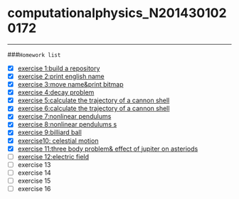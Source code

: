 # computationalphysics_N2014301020172
------
###`Homework list`

- [x] [exercise 1:build a repository](https://github.com/LuxAsteria/computationalphysics_N2014301020172)
- [x] [exercise 2:print english name](https://github.com/LuxAsteria/exercise-1)
- [x] [exercise 3:move name&print bitmap](https://github.com/LuxAsteria/exercise-2)
- [x] [exercise 4:decay problem](https://github.com/LuxAsteria/exercise-4)
- [x] [exercise 5:calculate the trajectory of a cannon shell](https://github.com/LuxAsteria/exercise5)
- [x] [exercise 6:calculate the trajectory of a cannon shell](https://github.com/LuxAsteria/exercise-6)
- [x] [exercise 7:nonlinear pendulums](https://github.com/LuxAsteria/exercise-7)
- [x] [exercise 8:nonlinear pendulums s](https://github.com/LuxAsteria/exercise-8)
- [x] [exercise 9:billiard ball](https://github.com/LuxAsteria/exercise-9)
- [x] [exercise10: celestial motion](https://github.com/LuxAsteria/exercise-10/tree/master)
- [x] [exercise 11:three body problem& effect of jupiter on asteriods](https://github.com/LuxAsteria/exercise11)
- [ ] [exercise 12:electric field](https://github.com/LuxAsteria/exercise12)
- [ ] exercise 13
- [ ] exercise 14
- [ ] exercise 15
- [ ] exercise 16
